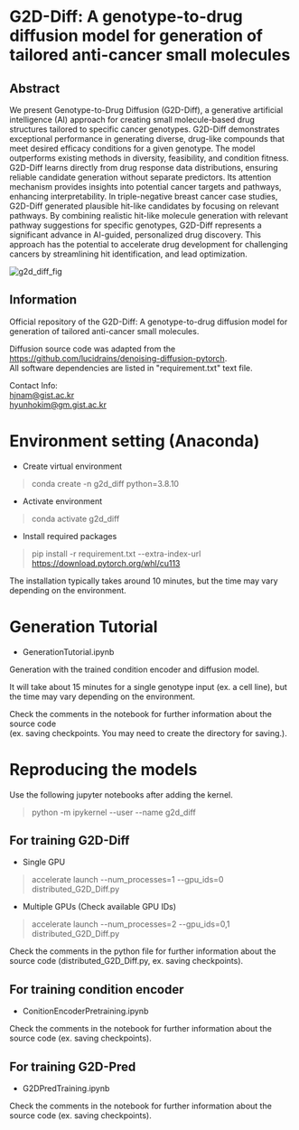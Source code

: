 # G2D-Diff: A genotype-to-drug diffusion model for generation of tailored anti-cancer small molecules
## Abstract
We present Genotype-to-Drug Diffusion (G2D-Diff), a generative artificial intelligence (AI) approach for creating small molecule-based drug structures tailored to specific cancer genotypes. G2D-Diff demonstrates exceptional performance in generating diverse, drug-like compounds that meet desired efficacy conditions for a given genotype. The model outperforms existing methods in diversity, feasibility, and condition fitness. G2D-Diff learns directly from drug response data distributions, ensuring reliable candidate generation without separate predictors. Its attention mechanism provides insights into potential cancer targets and pathways, enhancing interpretability. In triple-negative breast cancer case studies, G2D-Diff generated plausible hit-like candidates by focusing on relevant pathways. By combining realistic hit-like molecule generation with relevant pathway suggestions for specific genotypes, G2D-Diff represents a significant advance in AI-guided, personalized drug discovery. This approach has the potential to accelerate drug development for challenging cancers by streamlining hit identification, and lead optimization. 

![g2d_diff_fig](https://github.com/user-attachments/assets/8feec49b-dc43-4c9b-8e73-2f314524c893)


## Information
Official repository of the G2D-Diff: A genotype-to-drug diffusion model for generation of tailored anti-cancer small molecules.  

Diffusion source code was adapted from the https://github.com/lucidrains/denoising-diffusion-pytorch.   
All software dependencies are listed in "requirement.txt" text file.

Contact Info:   
hjnam@gist.ac.kr  
hyunhokim@gm.gist.ac.kr

# Environment setting (Anaconda)
- Create virtual environment 
> conda create -n g2d_diff python=3.8.10

- Activate environment
> conda activate g2d_diff
 
- Install required packages
> pip install -r requirement.txt --extra-index-url https://download.pytorch.org/whl/cu113

The installation typically takes around 10 minutes, but the time may vary depending on the environment.

# Generation Tutorial
- GenerationTutorial.ipynb
 
Generation with the trained condition encoder and diffusion model.

It will take about 15 minutes for a single genotype input (ex. a cell line), but the time may vary depending on the environment.

Check the comments in the notebook for further information about the source code  
(ex. saving checkpoints. You may need to create the directory for saving.).

# Reproducing the models
Use the following jupyter notebooks after adding the kernel. 
> python -m ipykernel --user --name g2d_diff

## For training G2D-Diff
- Single GPU
> accelerate launch --num_processes=1 --gpu_ids=0 distributed_G2D_Diff.py

- Multiple GPUs (Check available GPU IDs)
> accelerate launch --num_processes=2 --gpu_ids=0,1 distributed_G2D_Diff.py

Check the comments in the python file for further information about the source code (distributed_G2D_Diff.py, ex. saving checkpoints).

## For training condition encoder
- ConitionEncoderPretraining.ipynb

Check the comments in the notebook for further information about the source code (ex. saving checkpoints).
 
## For training G2D-Pred
- G2DPredTraining.ipynb

Check the comments in the notebook for further information about the source code (ex. saving checkpoints).






